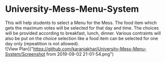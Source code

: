 # University-Mess-Menu-System
This will help students to select a Menu for the Mess. The food item which gets the maximum votes will be selected for that day and time. The choices will be provided according to breakfast, lunch, dinner. Various contraints will also be put on the choice selection like a food item can be selected for one day only (repeatition is not allowed).    
![View Plan]("https://github.com/karanjakhar/University-Mess-Menu-System/Screenshot from 2019-09-02 21-01-54.png")
